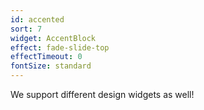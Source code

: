 ```yaml
---
id: accented
sort: 7
widget: AccentBlock
effect: fade-slide-top
effectTimeout: 0
fontSize: standard
---
```

We support different design widgets as well!
